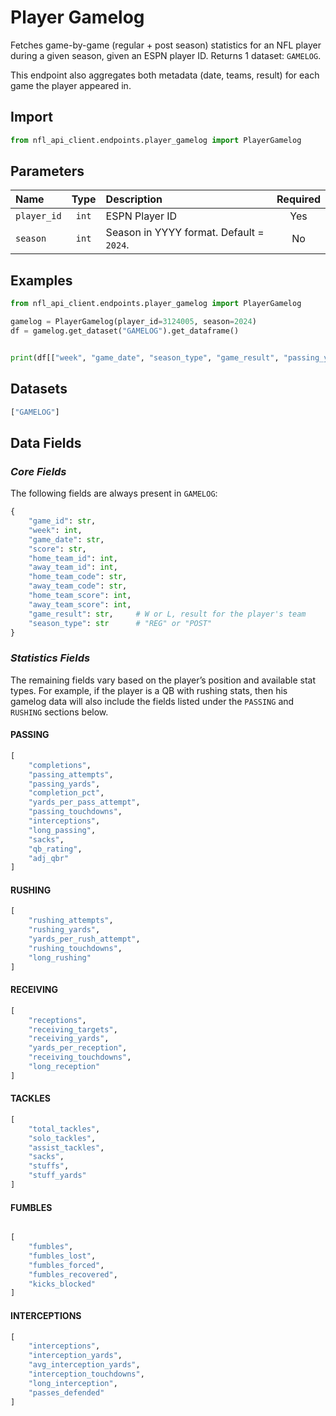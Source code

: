 # Player Gamelog

Fetches game-by-game (regular + post season) statistics for an NFL player during a given season, given an ESPN player ID. Returns 1 dataset: `GAMELOG`.

This endpoint also aggregates both metadata (date, teams, result) for each game the player appeared in.

## **Import**

```python
from nfl_api_client.endpoints.player_gamelog import PlayerGamelog
```

## **Parameters**

| **Name** | **Type** | **Description**                                                                                    | **Required** |
| :------- | :------: | :------------------------------------------------------------------------------------------------- | :----------: |
| `player_id` |   `int`  | ESPN Player ID                                                 |      Yes      |
| `season`  |   `int`  | Season in YYYY format. Default = `2024`. |      No      |



## **Examples**

```python
from nfl_api_client.endpoints.player_gamelog import PlayerGamelog

gamelog = PlayerGamelog(player_id=3124005, season=2024)
df = gamelog.get_dataset("GAMELOG").get_dataframe()


print(df[["week", "game_date", "season_type", "game_result", "passing_yards", "rushing_yards"]])

```


## **Datasets**

```python
["GAMELOG"]
```


## **Data Fields**

### *Core Fields*

The following fields are always present in `GAMELOG`:

```python
{
    "game_id": str,
    "week": int,
    "game_date": str,
    "score": str,
    "home_team_id": int,
    "away_team_id": int,
    "home_team_code": str,
    "away_team_code": str,
    "home_team_score": int,
    "away_team_score": int,
    "game_result": str,     # W or L, result for the player's team
    "season_type": str      # "REG" or "POST"
}
```

### *Statistics Fields*

The remaining fields vary based on the player’s position and available stat types. For example, if the player is a QB with rushing stats, then his gamelog data will also include the fields listed under the `PASSING` and `RUSHING` sections below. 

#### **PASSING**


```python
[
    "completions",
    "passing_attempts",
    "passing_yards",
    "completion_pct",
    "yards_per_pass_attempt",
    "passing_touchdowns",
    "interceptions",
    "long_passing",
    "sacks",
    "qb_rating",
    "adj_qbr"
]
```


#### **RUSHING**


```python
[
    "rushing_attempts",
    "rushing_yards",
    "yards_per_rush_attempt",
    "rushing_touchdowns",
    "long_rushing"
]
```


#### **RECEIVING**

```python
[
    "receptions",
    "receiving_targets",
    "receiving_yards",
    "yards_per_reception",
    "receiving_touchdowns",
    "long_reception"
]

```

#### **TACKLES**

```python
[
    "total_tackles",
    "solo_tackles",
    "assist_tackles",
    "sacks",
    "stuffs",
    "stuff_yards"
]
```

#### **FUMBLES**

```python

[
    "fumbles",
    "fumbles_lost",
    "fumbles_forced",
    "fumbles_recovered",
    "kicks_blocked"
]

```


#### **INTERCEPTIONS**

```python
[
    "interceptions",
    "interception_yards",
    "avg_interception_yards",
    "interception_touchdowns",
    "long_interception",
    "passes_defended"
]
```